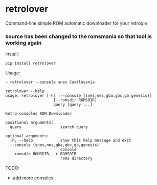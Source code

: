 # retrolover
Command-line simple ROM automatic downloader for your retropie

### source has been changed to the romsmania so that tool is working again

install:

`pip install retrolover`

Usage:

`~ retrolover --console snes Castlevania`


```
retrolover --help                                                   
usage: retrolover [-h] [--console {snes,nes,gba,gbc,gb,genesis}]
                     [--romsdir ROMSDIR]
                     query [query ...]

Retro consoles ROM Downloader

positional arguments:
  query                 search query

optional arguments:
  -h, --help            show this help message and exit
  --console {snes,nes,gba,gbc,gb,genesis}
                        console
  --romsdir ROMSDIR, -r ROMSDIR
                        roms directory
```

TODO:
- add more consoles
